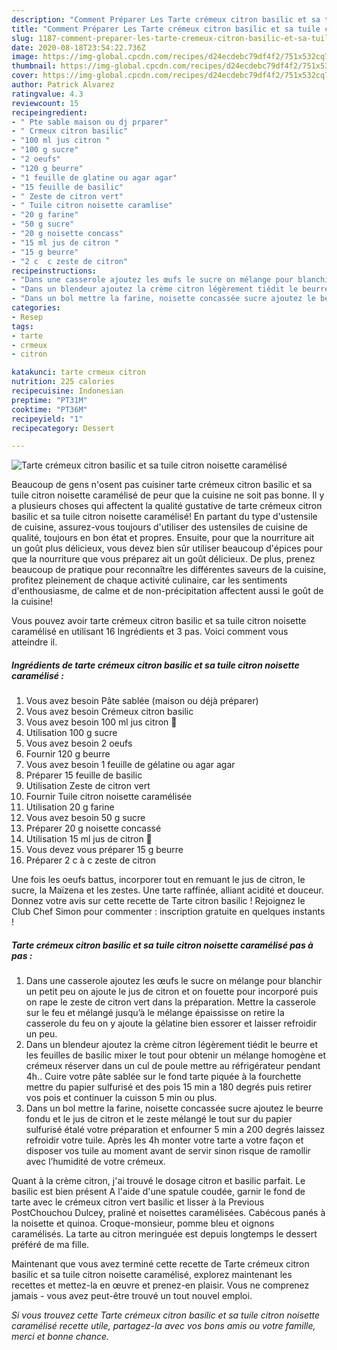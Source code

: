 ```yaml
---
description: "Comment Préparer Les Tarte crémeux citron basilic et sa tuile citron noisette caramélisé"
title: "Comment Préparer Les Tarte crémeux citron basilic et sa tuile citron noisette caramélisé"
slug: 1187-comment-preparer-les-tarte-cremeux-citron-basilic-et-sa-tuile-citron-noisette-caramelise
date: 2020-08-18T23:54:22.736Z
image: https://img-global.cpcdn.com/recipes/d24ecdebc79df4f2/751x532cq70/tarte-cremeux-citron-basilic-et-sa-tuile-citron-noisette-caramelise-photo-principale-de-la-recette.jpg
thumbnail: https://img-global.cpcdn.com/recipes/d24ecdebc79df4f2/751x532cq70/tarte-cremeux-citron-basilic-et-sa-tuile-citron-noisette-caramelise-photo-principale-de-la-recette.jpg
cover: https://img-global.cpcdn.com/recipes/d24ecdebc79df4f2/751x532cq70/tarte-cremeux-citron-basilic-et-sa-tuile-citron-noisette-caramelise-photo-principale-de-la-recette.jpg
author: Patrick Alvarez
ratingvalue: 4.3
reviewcount: 15
recipeingredient:
- " Pte sable maison ou dj prparer"
- " Crmeux citron basilic"
- "100 ml jus citron "
- "100 g sucre"
- "2 oeufs"
- "120 g beurre"
- "1 feuille de glatine ou agar agar"
- "15 feuille de basilic"
- " Zeste de citron vert"
- " Tuile citron noisette caramlise"
- "20 g farine"
- "50 g sucre"
- "20 g noisette concass"
- "15 ml jus de citron "
- "15 g beurre"
- "2 c  c zeste de citron"
recipeinstructions:
- "Dans une casserole ajoutez les œufs le sucre on mélange pour blanchir un petit peu on ajoute le jus de citron et on fouette pour incorporé puis on rape le zeste de citron vert dans la préparation. Mettre la casserole sur le feu et mélangé jusqu’à le mélange épaississe on retire la casserole du feu on y ajoute la gélatine bien essorer et laisser refroidir un peu."
- "Dans un blendeur ajoutez la crème citron légèrement tiédit le beurre et les feuilles de basilic mixer le tout pour obtenir un mélange homogène et crémeux réserver dans un cul de poule mettre au réfrigérateur pendant 4h.. Cuire votre pâte sablée sur le fond tarte piquée à la fourchette mettre du papier sulfurisé et des pois 15 min a 180 degrés puis retirer vos pois et continuer la cuisson 5 min ou plus."
- "Dans un bol mettre la farine, noisette concassée sucre ajoutez le beurre fondu et le jus de citron et le zeste mélangé le tout sur du papier sulfurisé étalé votre préparation et enfourner 5 min a 200 degrés laissez refroidir votre tuile. Après les 4h monter votre tarte a votre façon et disposer vos tuile au moment avant de servir sinon risque de ramollir avec l’humidité de votre crémeux."
categories:
- Resep
tags:
- tarte
- crmeux
- citron

katakunci: tarte crmeux citron 
nutrition: 225 calories
recipecuisine: Indonesian
preptime: "PT31M"
cooktime: "PT36M"
recipeyield: "1"
recipecategory: Dessert

---
```



![Tarte crémeux citron basilic et sa tuile citron noisette caramélisé](https://img-global.cpcdn.com/recipes/d24ecdebc79df4f2/751x532cq70/tarte-cremeux-citron-basilic-et-sa-tuile-citron-noisette-caramelise-photo-principale-de-la-recette.jpg)

Beaucoup de gens n'osent pas cuisiner tarte crémeux citron basilic et sa tuile citron noisette caramélisé de peur que la cuisine ne soit pas bonne. Il y a plusieurs choses qui affectent la qualité gustative de tarte crémeux citron basilic et sa tuile citron noisette caramélisé! En partant du type d'ustensile de cuisine, assurez-vous toujours d'utiliser des ustensiles de cuisine de qualité, toujours en bon état et propres. Ensuite, pour que la nourriture ait un goût plus délicieux, vous devez bien sûr utiliser beaucoup d'épices pour que la nourriture que vous préparez ait un goût délicieux. De plus, prenez beaucoup de pratique pour reconnaître les différentes saveurs de la cuisine, profitez pleinement de chaque activité culinaire, car les sentiments d'enthousiasme, de calme et de non-précipitation affectent aussi le goût de la cuisine!

<!--inarticleads1-->

Vous pouvez avoir tarte crémeux citron basilic et sa tuile citron noisette caramélisé en utilisant 16 Ingrédients et 3 pas. Voici comment vous atteindre il.

##### Ingrédients de tarte crémeux citron basilic et sa tuile citron noisette caramélisé :

1. Vous avez besoin  Pâte sablée (maison ou déjà préparer)
1. Vous avez besoin  Crémeux citron basilic
1. Vous avez besoin 100 ml jus citron 🍋
1. Utilisation 100 g sucre
1. Vous avez besoin 2 oeufs
1. Fournir 120 g beurre
1. Vous avez besoin 1 feuille de gélatine ou agar agar
1. Préparer 15 feuille de basilic
1. Utilisation  Zeste de citron vert
1. Fournir  Tuile citron noisette caramélisée
1. Utilisation 20 g farine
1. Vous avez besoin 50 g sucre
1. Préparer 20 g noisette concassé
1. Utilisation 15 ml jus de citron 🍋
1. Vous devez vous préparer 15 g beurre
1. Préparer 2 c à c zeste de citron


Une fois les oeufs battus, incorporer tout en remuant le jus de citron, le sucre, la Maïzena et les zestes. Une tarte raffinée, alliant acidité et douceur. Donnez votre avis sur cette recette de Tarte citron basilic ! Rejoignez le Club Chef Simon pour commenter : inscription gratuite en quelques instants ! 

<!--inarticleads2-->

##### Tarte crémeux citron basilic et sa tuile citron noisette caramélisé pas à pas :

1. Dans une casserole ajoutez les œufs le sucre on mélange pour blanchir un petit peu on ajoute le jus de citron et on fouette pour incorporé puis on rape le zeste de citron vert dans la préparation. Mettre la casserole sur le feu et mélangé jusqu’à le mélange épaississe on retire la casserole du feu on y ajoute la gélatine bien essorer et laisser refroidir un peu.
1. Dans un blendeur ajoutez la crème citron légèrement tiédit le beurre et les feuilles de basilic mixer le tout pour obtenir un mélange homogène et crémeux réserver dans un cul de poule mettre au réfrigérateur pendant 4h.. Cuire votre pâte sablée sur le fond tarte piquée à la fourchette mettre du papier sulfurisé et des pois 15 min a 180 degrés puis retirer vos pois et continuer la cuisson 5 min ou plus.
1. Dans un bol mettre la farine, noisette concassée sucre ajoutez le beurre fondu et le jus de citron et le zeste mélangé le tout sur du papier sulfurisé étalé votre préparation et enfourner 5 min a 200 degrés laissez refroidir votre tuile. Après les 4h monter votre tarte a votre façon et disposer vos tuile au moment avant de servir sinon risque de ramollir avec l’humidité de votre crémeux.


Quant à la crème citron, j&#39;ai trouvé le dosage citron et basilic parfait. Le basilic est bien présent A l&#39;aide d&#39;une spatule coudée, garnir le fond de tarte avec le crémeux citron vert basilic et lisser à la Previous PostChouchou Dulcey, praliné et noisettes caramélisées. Cabécous panés à la noisette et quinoa. Croque-monsieur, pomme bleu et oignons caramélisés. La tarte au citron meringuée est depuis longtemps le dessert préféré de ma fille. 

<!--inarticleads1-->

<p>
Maintenant que vous avez terminé cette recette de Tarte crémeux citron basilic et sa tuile citron noisette caramélisé, explorez maintenant les recettes et mettez-la en œuvre et prenez-en plaisir. Vous ne comprenez jamais - vous avez peut-être trouvé un tout nouvel emploi.
</p>

<p>
<i>Si vous trouvez cette Tarte crémeux citron basilic et sa tuile citron noisette caramélisé recette utile, partagez-la avec vos bons amis ou votre famille, merci et bonne chance.</i>
</p>
